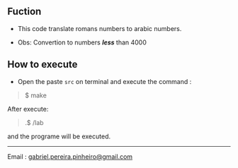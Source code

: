 ## Fuction

- This code translate romans numbers  to arabic numbers.

- Obs: Convertion to numbers ***less*** than 4000

## How to execute 

- Open the paste ```src``` on terminal and execute the command :

>$ make

After execute:

>.$ /lab 

and the programe will be executed.



__________________________________________________________________________________________________________________________________________

Email : gabriel.pereira.pinheiro@gmail.com
